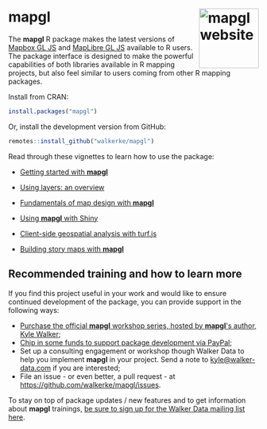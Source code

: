 # mapgl <a href="https://walker-data.com/mapgl/"><img src="man/figures/logo.png" align="right" height="120" alt="mapgl website" /></a>

The **mapgl** R package makes the latest versions of [Mapbox GL JS](https://docs.mapbox.com/mapbox-gl-js/api/) and [MapLibre GL JS](https://maplibre.org/maplibre-gl-js/docs/) available to R users. The package interface is designed to make the powerful capabilities of both libraries available in R mapping projects, but also feel similar to users coming from other R mapping packages.

Install from CRAN: 

```r
install.packages("mapgl")
```

Or, install the development version from GitHub: 

```r
remotes::install_github("walkerke/mapgl")
```

Read through these vignettes to learn how to use the package:

-   [Getting started with __mapgl__](https://walker-data.com/mapgl/articles/getting-started.html)

-   [Using layers: an overview](https://walker-data.com/mapgl/articles/layers-overview.html)

-   [Fundamentals of map design with __mapgl__](https://walker-data.com/mapgl/articles/map-design.html)

-   [Using __mapgl__ with Shiny](https://walker-data.com/mapgl/articles/shiny.html)

-   [Client-side geospatial analysis with turf.js](https://walker-data.com/mapgl/articles/turf.html)

-   [Building story maps with __mapgl__](https://walker-data.com/mapgl/articles/story-maps.html)

## Recommended training and how to learn more

If you find this project useful in your work and would like to ensure continued development of the package, you can provide support in the following ways: 

* [Purchase the official __mapgl__ workshop series, hosted by __mapgl__'s author, Kyle Walker](https://walkerdata.gumroad.com/l/mapgl-bundle); 
* [Chip in some funds to support package development via PayPal](https://www.paypal.com/paypalme/walkerdata/);
* Set up a consulting engagement or workshop though Walker Data to help you implement __mapgl__ in your project.  Send a note to <kyle@walker-data.com> if you are interested; 
* File an issue - or even better, a pull request - at https://github.com/walkerke/mapgl/issues. 

To stay on top of package updates / new features and to get information about __mapgl__ trainings, [be sure to sign up for the Walker Data mailing list here](https://walker-data.us15.list-manage.com/subscribe?u=1829a68a5eda3d301119fdcd6&id=c4a53d2961).
